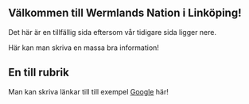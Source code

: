 ## Välkommen till Wermlands Nation i Linköping!

Det här är en tillfällig sida eftersom vår tidigare sida ligger nere.

Här kan man skriva en massa bra information!

## En till rubrik

Man kan skriva länkar till till exempel [Google](https://google.se) här!
